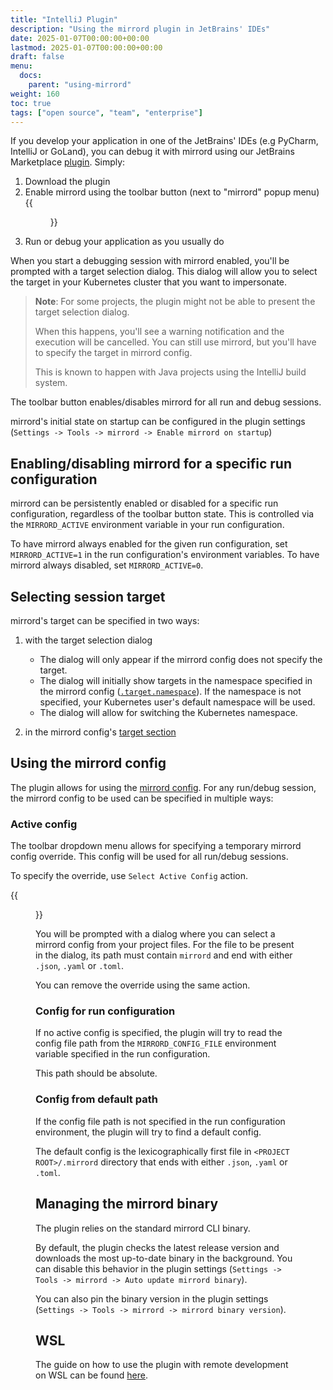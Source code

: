 ```yaml
---
title: "IntelliJ Plugin"
description: "Using the mirrord plugin in JetBrains' IDEs"
date: 2025-01-07T00:00:00+00:00
lastmod: 2025-01-07T00:00:00+00:00
draft: false
menu:
  docs:
    parent: "using-mirrord"
weight: 160
toc: true
tags: ["open source", "team", "enterprise"]
---
```


If you develop your application in one of the JetBrains' IDEs (e.g PyCharm, IntelliJ or GoLand), you can debug it with mirrord using our JetBrains Marketplace [plugin](https://plugins.jetbrains.com/plugin/19772-mirrord). Simply:
1. Download the plugin
2. Enable mirrord using the toolbar button (next to "mirrord" popup menu)
{{<figure src="images/enabler.png" alt="Select Active Config action">}}
3. Run or debug your application as you usually do

When you start a debugging session with mirrord enabled, you'll be prompted with a target selection dialog.
This dialog will allow you to select the target in your Kubernetes cluster that you want to impersonate.

> __Note__: For some projects, the plugin might not be able to present the target selection dialog.
>
> When this happens, you'll see a warning notification and the execution will be cancelled.
> You can still use mirrord, but you'll have to specify the target in mirrord config.
>
> This is known to happen with Java projects using the IntelliJ build system.

The toolbar button enables/disables mirrord for all run and debug sessions.

mirrord's initial state on startup can be configured in the plugin settings (`Settings -> Tools -> mirrord -> Enable mirrord on startup`)

## Enabling/disabling mirrord for a specific run configuration

mirrord can be persistently enabled or disabled for a specific run configuration, regardless of the toolbar button state.
This is controlled via the `MIRRORD_ACTIVE` environment variable in your run configuration.

To have mirrord always enabled for the given run configuration, set `MIRRORD_ACTIVE=1` in the run configuration's environment variables.
To have mirrord always disabled, set `MIRRORD_ACTIVE=0`.

## Selecting session target

mirrord's target can be specified in two ways: 

1. with the target selection dialog
    - The dialog will only appear if the mirrord config does not specify the target.
    - The dialog will initially show targets in the namespace specified in the mirrord config ([`.target.namespace`](/docs/reference/configuration/#target-namespace)). 
    If the namespace is not specified, your Kubernetes user's default namespace will be used.
    - The dialog will allow for switching the Kubernetes namespace.

2. in the mirrord config's [target section](/docs/reference/configuration/#root-target)

## Using the mirrord config

The plugin allows for using the [mirrord config](/docs/reference/configuration).
For any run/debug session, the mirrord config to be used can be specified in multiple ways:

### Active config

The toolbar dropdown menu allows for specifying a temporary mirrord config override.
This config will be used for all run/debug sessions.

To specify the override, use `Select Active Config` action.

{{<figure src="images/select-active-config.png" alt="Select Active Config action">}}

You will be prompted with a dialog where you can select a mirrord config from your project files.
For the file to be present in the dialog, its path must contain `mirrord` and end with either `.json`, `.yaml` or `.toml`.

You can remove the override using the same action.

### Config for run configuration

If no active config is specified, the plugin will try to read the config file path from the `MIRRORD_CONFIG_FILE` environment variable specified in the run configuration.

This path should be absolute.

### Config from default path

If the config file path is not specified in the run configuration environment, the plugin will try to find a default config.

The default config is the lexicographically first file in `<PROJECT ROOT>/.mirrord` directory that ends with either `.json`, `.yaml` or `.toml`.

## Managing the mirrord binary

The plugin relies on the standard mirrord CLI binary.

By default, the plugin checks the latest release version and downloads the most up-to-date binary in the background.
You can disable this behavior in the plugin settings (`Settings -> Tools -> mirrord -> Auto update mirrord binary`).

You can also pin the binary version in the plugin settings (`Settings -> Tools -> mirrord -> mirrord binary version`).

## WSL

The guide on how to use the plugin with remote development on WSL can be found [here](/docs/using-mirrord/wsl/#root-project-intellij).
